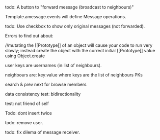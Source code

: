 todo:
A button to "forward message (broadcast to neighbours)"

Template.amessage.events will define Message operations.


todo:
Use checkbox to show only original messages (not forwarded).



Errors to find out about:

//mutating the [[Prototype]] of an object will cause your code to run very slowly; instead create the object with the correct initial [[Prototype]] value using Object.create


user keys are usernames (in list of neighbours).

neighbours are: key:value where keys are the list of neighbours PKs

search & prev next
for browse members



data consistency test: bidirectionality

test: not friend of self



Todo: dont insert twice


todo:
remove user.

todo:
fix dilema of message receiver.
